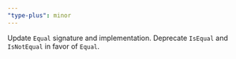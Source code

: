 ```yaml
---
"type-plus": minor
---
```


Update `Equal` signature and implementation.
Deprecate `IsEqual` and `IsNotEqual` in favor of `Equal`.
